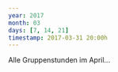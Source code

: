 ```yaml
---
year: 2017
month: 03
days: [7, 14, 21]
timestamp: 2017-03-31 20:00h
---
```

Alle Gruppenstunden im April...
